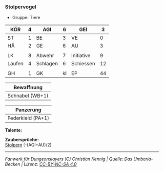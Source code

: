 ### Stolpervogel  
- Gruppe: Tiere  

| KÖR | 4 | AGI | 6 | GEI | 3 |
| --- | --- | --- | --- | --- | --- |
| ST | 1 | BE | 3 | VE | 0 |
| HÄ | 2 | GE | 6 | AU | 3 |
|  |  |  |  |  |  |
| LK | 8 | Abwehr | 7 | Initiative | 9 |
| Laufen | 4 | Schlagen | 6 | Schiessen | 12 |
|  |  |  |  |  |  |
| GH | 1 | GK | kl | EP | 44 |


| Bewaffnung |
| --- |
| Schnabel (WB+1) |


| Panzerung |
| --- |
| Federkleid (PA+1) |


**Talente:**  



**Zaubersprüche:**  
[Stolpern](/grw/zauber/stolpern.md) (-(AGI+AU)/2)




___
*Fanwerk für [Dungeonslayers](https://www.dungeonslayers.net/) (C) Christian Kennig | Quelle: Das Umbarla-Becken | Lizenz: [CC-BY-NC-SA 4.0](https://creativecommons.org/licenses/by-nc-sa/4.0/deed.de)*